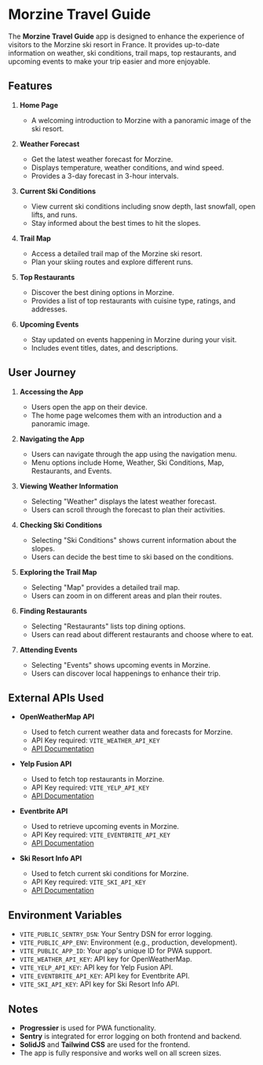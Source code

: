 # Morzine Travel Guide

The **Morzine Travel Guide** app is designed to enhance the experience of visitors to the Morzine ski resort in France. It provides up-to-date information on weather, ski conditions, trail maps, top restaurants, and upcoming events to make your trip easier and more enjoyable.

## Features

1. **Home Page**

   - A welcoming introduction to Morzine with a panoramic image of the ski resort.

2. **Weather Forecast**

   - Get the latest weather forecast for Morzine.
   - Displays temperature, weather conditions, and wind speed.
   - Provides a 3-day forecast in 3-hour intervals.

3. **Current Ski Conditions**

   - View current ski conditions including snow depth, last snowfall, open lifts, and runs.
   - Stay informed about the best times to hit the slopes.

4. **Trail Map**

   - Access a detailed trail map of the Morzine ski resort.
   - Plan your skiing routes and explore different runs.

5. **Top Restaurants**

   - Discover the best dining options in Morzine.
   - Provides a list of top restaurants with cuisine type, ratings, and addresses.

6. **Upcoming Events**

   - Stay updated on events happening in Morzine during your visit.
   - Includes event titles, dates, and descriptions.

## User Journey

1. **Accessing the App**

   - Users open the app on their device.
   - The home page welcomes them with an introduction and a panoramic image.

2. **Navigating the App**

   - Users can navigate through the app using the navigation menu.
   - Menu options include Home, Weather, Ski Conditions, Map, Restaurants, and Events.

3. **Viewing Weather Information**

   - Selecting "Weather" displays the latest weather forecast.
   - Users can scroll through the forecast to plan their activities.

4. **Checking Ski Conditions**

   - Selecting "Ski Conditions" shows current information about the slopes.
   - Users can decide the best time to ski based on the conditions.

5. **Exploring the Trail Map**

   - Selecting "Map" provides a detailed trail map.
   - Users can zoom in on different areas and plan their routes.

6. **Finding Restaurants**

   - Selecting "Restaurants" lists top dining options.
   - Users can read about different restaurants and choose where to eat.

7. **Attending Events**

   - Selecting "Events" shows upcoming events in Morzine.
   - Users can discover local happenings to enhance their trip.

## External APIs Used

- **OpenWeatherMap API**

  - Used to fetch current weather data and forecasts for Morzine.
  - API Key required: `VITE_WEATHER_API_KEY`
  - [API Documentation](https://openweathermap.org/api)

- **Yelp Fusion API**

  - Used to fetch top restaurants in Morzine.
  - API Key required: `VITE_YELP_API_KEY`
  - [API Documentation](https://www.yelp.com/developers/documentation/v3)

- **Eventbrite API**

  - Used to retrieve upcoming events in Morzine.
  - API Key required: `VITE_EVENTBRITE_API_KEY`
  - [API Documentation](https://www.eventbrite.com/platform/api)

- **Ski Resort Info API**

  - Used to fetch current ski conditions for Morzine.
  - API Key required: `VITE_SKI_API_KEY`
  - [API Documentation](https://rapidapi.com/API_Sports/api/ski-resort-data)

## Environment Variables

- `VITE_PUBLIC_SENTRY_DSN`: Your Sentry DSN for error logging.
- `VITE_PUBLIC_APP_ENV`: Environment (e.g., production, development).
- `VITE_PUBLIC_APP_ID`: Your app's unique ID for PWA support.
- `VITE_WEATHER_API_KEY`: API key for OpenWeatherMap.
- `VITE_YELP_API_KEY`: API key for Yelp Fusion API.
- `VITE_EVENTBRITE_API_KEY`: API key for Eventbrite API.
- `VITE_SKI_API_KEY`: API key for Ski Resort Info API.

## Notes

- **Progressier** is used for PWA functionality.
- **Sentry** is integrated for error logging on both frontend and backend.
- **SolidJS** and **Tailwind CSS** are used for the frontend.
- The app is fully responsive and works well on all screen sizes.